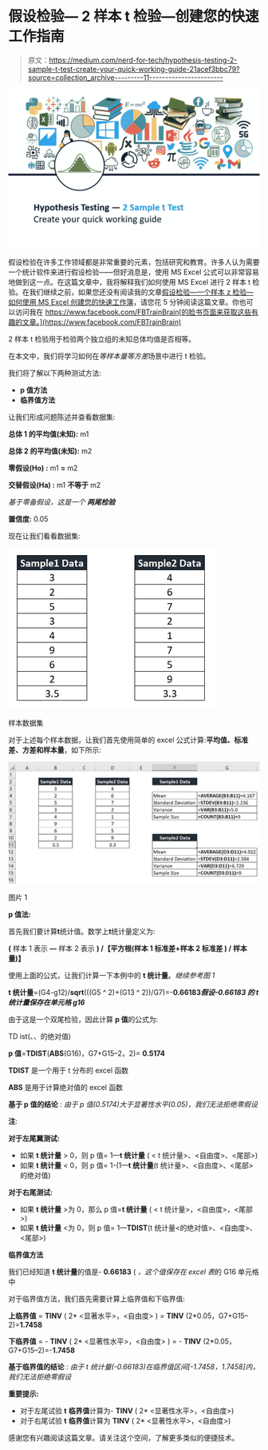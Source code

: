 # 假设检验— 2 样本 t 检验—创建您的快速工作指南

> 原文：<https://medium.com/nerd-for-tech/hypothesis-testing-2-sample-t-test-create-your-quick-working-guide-21acef3bbc79?source=collection_archive---------11----------------------->

![](img/fb4ac66e505ce76a336d6020789535fe.png)

假设检验在许多工作领域都是非常重要的元素，包括研究和教育。许多人认为需要一个统计软件来进行假设检验——但好消息是，使用 MS Excel 公式可以非常容易地做到这一点。在这篇文章中，我将解释我们如何使用 MS Excel 进行 2 样本 t 检验。在我们继续之前，如果您还没有阅读我的文章[假设检验—一个样本 z 检验—如何使用 MS Excel 创建您的快速工作簿](/nerd-for-tech/hypothesis-testing-one-sample-z-test-how-to-create-your-own-template-using-ms-excel-6d7b1fd8ab73)，请您花 5 分钟阅读这篇文章。你也可以访问我在 https://www.facebook.com/FBTrainBrain[的脸书页面来获取这些有趣的文章。](https://www.facebook.com/FBTrainBrain)

2 样本 t 检验用于检验两个独立组的未知总体均值是否相等。

在本文中，我们将学习如何在*等样本量等方差*场景中进行 t 检验。

我们将了解以下两种测试方法:

*   **p 值方法**
*   **临界值方法**

让我们形成问题陈述并查看数据集:

**总体 1 的平均值(未知):** m1

**总体 2 的平均值(未知):** m2

**零假设(Ho) :** m1 **=** m2

**交替假设(Ha) :** m1 **不等于** m2

*基于零备假设，这是一个* ***两尾检验***

**置信度:** 0.05

现在让我们看看数据集:

![](img/3391a148cf49d7bb865b3dc374328e30.png)

样本数据集

对于上述每个样本数据，让我们首先使用简单的 excel 公式计算:**平均值、标准差、方差和样本量**，如下所示:

![](img/86ad6ff497792a5f2da446f177d0610f.png)

图片 1

**p 值法:**

首先我们要计算**t**统计值。数学上**t**统计量定义为:

**(** 样本 1 表示 **—** 样本 2 表示 **) /【平方根(**样本 1 标准差+样本 2 标准差 **) /** 样本量**)】**

使用上面的公式，让我们计算一下本例中的 **t 统计量**。*继续参考图 1*

**t 统计量**=(G4-g12)/**sqrt**(((G5 ^ 2)+(G13 ^ 2))/G7)=-**0.66183*假设-0.66183 的 t 统计量保存在单元格 g16***

由于这是一个双尾检验，因此计算 **p 值**的公式为:

TD ist(<t statistic="" value="">、<degrees of="" freedom="">、<tail>的绝对值)</tail></degrees></t>

**p 值**=**TDIST**(**ABS**(G16)，G7+G15–2，2)= **0.5174**

**TDIST** 是一个用于 t 分布的 excel 函数

**ABS** 是用于计算绝对值的 excel 函数

**基于 p 值的结论** : *由于 p 值(0.5174)大于显著性水平(0.05)，我们无法拒绝零假设*

**注**:

**对于左尾翼测试:**

*   如果 **t 统计量** > 0，则 p 值= 1—**t 统计量** ( < t 统计量>、<自由度>、<尾部>)
*   如果 **t 统计量** < 0，则 p 值= 1-(1—**t 统计量**(t 统计量>、<自由度>、<尾部>的绝对值)

**对于右尾测试:**

*   如果 **t 统计量** >为 0，那么 p 值=**t 统计量** ( < t 统计量>，<自由度>，<尾部>)
*   如果 **t 统计量** <为 0，则 p 值= 1—**TDIST**(t 统计量<的绝对值>、<自由度>、<尾部>)

**临界值方法**

我们已经知道 **t 统计量**的值是- **0.66183** ( *，这个值保存在 excel 表*的 G16 单元格中

对于临界值方法，我们首先需要计算上临界值和下临界值:

**上临界值** = **TINV** ( 2* <显著水平>，<自由度> ) = **TINV** (2*0.05，G7+G15–2)=**1.7458**

**下临界值** = - **TINV** ( 2* <显著性水平>，<自由度> ) = - **TINV** (2*0.05，G7+G15–2)=-**1.7458**

**基于临界值的结论** : *由于 t 统计量(-0.66183)在临界值区间[-1.7458，1.7458]内，我们无法拒绝零假设*

**重要提示:**

*   对于左尾试验 **t** **临界值**计算为- **TINV** ( 2* <显著性水平>，<自由度>)
*   对于右尾试验 **t** **临界值**计算为 **TINV** ( 2* <显著性水平>，<自由度>)

感谢您有兴趣阅读这篇文章。请关注这个空间，了解更多类似的便捷技术。
